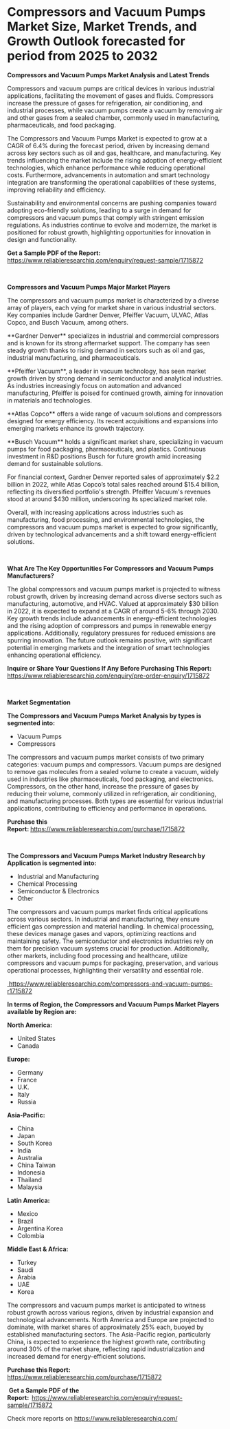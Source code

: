 <p><h1>Compressors and Vacuum Pumps Market Size, Market Trends, and Growth Outlook forecasted for period from 2025 to 2032</h1></p><p><strong>Compressors and Vacuum Pumps Market Analysis and Latest Trends</strong></p>
<p><p>Compressors and vacuum pumps are critical devices in various industrial applications, facilitating the movement of gases and fluids. Compressors increase the pressure of gases for refrigeration, air conditioning, and industrial processes, while vacuum pumps create a vacuum by removing air and other gases from a sealed chamber, commonly used in manufacturing, pharmaceuticals, and food packaging.</p><p>The Compressors and Vacuum Pumps Market is expected to grow at a CAGR of 6.4% during the forecast period, driven by increasing demand across key sectors such as oil and gas, healthcare, and manufacturing. Key trends influencing the market include the rising adoption of energy-efficient technologies, which enhance performance while reducing operational costs. Furthermore, advancements in automation and smart technology integration are transforming the operational capabilities of these systems, improving reliability and efficiency.</p><p>Sustainability and environmental concerns are pushing companies toward adopting eco-friendly solutions, leading to a surge in demand for compressors and vacuum pumps that comply with stringent emission regulations. As industries continue to evolve and modernize, the market is positioned for robust growth, highlighting opportunities for innovation in design and functionality.</p></p>
<p><strong>Get a Sample PDF of the Report:&nbsp;</strong> <a href="https://www.reliableresearchiq.com/enquiry/request-sample/1715872?utm_campaign=2247&utm_medium=2&utm_source=Github&utm_content=ia&utm_term=20022025&utm_id=compressors-and-vacuum-pumps">https://www.reliableresearchiq.com/enquiry/request-sample/1715872</a></p>
<p>&nbsp;</p>
<p><strong>Compressors and Vacuum Pumps Major Market Players</strong></p>
<p><p>The compressors and vacuum pumps market is characterized by a diverse array of players, each vying for market share in various industrial sectors. Key companies include Gardner Denver, Pfeiffer Vacuum, ULVAC, Atlas Copco, and Busch Vacuum, among others. </p><p>**Gardner Denver** specializes in industrial and commercial compressors and is known for its strong aftermarket support. The company has seen steady growth thanks to rising demand in sectors such as oil and gas, industrial manufacturing, and pharmaceuticals. </p><p>**Pfeiffer Vacuum**, a leader in vacuum technology, has seen market growth driven by strong demand in semiconductor and analytical industries. As industries increasingly focus on automation and advanced manufacturing, Pfeiffer is poised for continued growth, aiming for innovation in materials and technologies. </p><p>**Atlas Copco** offers a wide range of vacuum solutions and compressors designed for energy efficiency. Its recent acquisitions and expansions into emerging markets enhance its growth trajectory. </p><p>**Busch Vacuum** holds a significant market share, specializing in vacuum pumps for food packaging, pharmaceuticals, and plastics. Continuous investment in R&D positions Busch for future growth amid increasing demand for sustainable solutions. </p><p>For financial context, Gardner Denver reported sales of approximately $2.2 billion in 2022, while Atlas Copco’s total sales reached around $15.4 billion, reflecting its diversified portfolio's strength. Pfeiffer Vacuum's revenues stood at around $430 million, underscoring its specialized market role. </p><p>Overall, with increasing applications across industries such as manufacturing, food processing, and environmental technologies, the compressors and vacuum pumps market is expected to grow significantly, driven by technological advancements and a shift toward energy-efficient solutions.</p></p>
<p>&nbsp;</p>
<p><strong>What Are The Key Opportunities For Compressors and Vacuum Pumps Manufacturers?</strong></p>
<p><p>The global compressors and vacuum pumps market is projected to witness robust growth, driven by increasing demand across diverse sectors such as manufacturing, automotive, and HVAC. Valued at approximately $30 billion in 2022, it is expected to expand at a CAGR of around 5-6% through 2030. Key growth trends include advancements in energy-efficient technologies and the rising adoption of compressors and pumps in renewable energy applications. Additionally, regulatory pressures for reduced emissions are spurring innovation. The future outlook remains positive, with significant potential in emerging markets and the integration of smart technologies enhancing operational efficiency.</p></p>
<p><strong>Inquire or Share Your Questions If Any Before Purchasing This Report:</strong> <a href="https://www.reliableresearchiq.com/enquiry/pre-order-enquiry/1715872?utm_campaign=2247&utm_medium=2&utm_source=Github&utm_content=ia&utm_term=20022025&utm_id=compressors-and-vacuum-pumps">https://www.reliableresearchiq.com/enquiry/pre-order-enquiry/1715872</a></p>
<p>&nbsp;</p>
<p><strong>Market Segmentation</strong></p>
<p><strong>The Compressors and Vacuum Pumps Market Analysis by types is segmented into:</strong></p>
<p><ul><li>Vacuum Pumps</li><li>Compressors</li></ul></p>
<p><p>The compressors and vacuum pumps market consists of two primary categories: vacuum pumps and compressors. Vacuum pumps are designed to remove gas molecules from a sealed volume to create a vacuum, widely used in industries like pharmaceuticals, food packaging, and electronics. Compressors, on the other hand, increase the pressure of gases by reducing their volume, commonly utilized in refrigeration, air conditioning, and manufacturing processes. Both types are essential for various industrial applications, contributing to efficiency and performance in operations.</p></p>
<p><strong>Purchase this Report:&nbsp;</strong><a href="https://www.reliableresearchiq.com/purchase/1715872?utm_campaign=2247&utm_medium=2&utm_source=Github&utm_content=ia&utm_term=20022025&utm_id=compressors-and-vacuum-pumps">https://www.reliableresearchiq.com/purchase/1715872</a></p>
<p>&nbsp;</p>
<p><strong>The Compressors and Vacuum Pumps Market Industry Research by Application is segmented into:</strong></p>
<p><ul><li>Industrial and Manufacturing</li><li>Chemical Processing</li><li>Semiconductor & Electronics</li><li>Other</li></ul></p>
<p><p>The compressors and vacuum pumps market finds critical applications across various sectors. In industrial and manufacturing, they ensure efficient gas compression and material handling. In chemical processing, these devices manage gases and vapors, optimizing reactions and maintaining safety. The semiconductor and electronics industries rely on them for precision vacuum systems crucial for production. Additionally, other markets, including food processing and healthcare, utilize compressors and vacuum pumps for packaging, preservation, and various operational processes, highlighting their versatility and essential role.</p></p>
<p><a href="https://www.reliableresearchiq.com/compressors-and-vacuum-pumps-r1715872?utm_campaign=2247&utm_medium=2&utm_source=Github&utm_content=ia&utm_term=20022025&utm_id=compressors-and-vacuum-pumps">&nbsp;https://www.reliableresearchiq.com/compressors-and-vacuum-pumps-r1715872</a></p>
<p><strong>In terms of Region, the Compressors and Vacuum Pumps Market Players available by Region are:</strong></p>
<p>
    <p> <strong> North America: </strong>
        <ul>
            <li>United States</li>
            <li>Canada</li>
        </ul>
        </p> 
    <p> <strong> Europe: </strong>
        <ul>
            <li>Germany</li>
            <li>France</li>
            <li>U.K.</li>
            <li>Italy</li>
            <li>Russia</li>
        </ul>
        </p> 
    <p> <strong> Asia-Pacific: </strong>
        <ul>
            <li>China</li>
            <li>Japan</li>
            <li>South Korea</li>
            <li>India</li>
            <li>Australia</li>
            <li>China Taiwan</li>
            <li>Indonesia</li>
            <li>Thailand</li>
            <li>Malaysia</li>
        </ul>
        </p> 
    <p> <strong> Latin America: </strong>
        <ul>
            <li>Mexico</li>
            <li>Brazil</li>
            <li>Argentina Korea</li>
            <li>Colombia</li>
        </ul>
        </p> 
    <p> <strong> Middle East & Africa: </strong>
        <ul>
            <li>Turkey</li>
            <li>Saudi</li>
            <li>Arabia</li>
            <li>UAE</li>
            <li>Korea</li>
        </ul>
    </p>
    </p>
<p><p>The compressors and vacuum pumps market is anticipated to witness robust growth across various regions, driven by industrial expansion and technological advancements. North America and Europe are projected to dominate, with market shares of approximately 25% each, buoyed by established manufacturing sectors. The Asia-Pacific region, particularly China, is expected to experience the highest growth rate, contributing around 30% of the market share, reflecting rapid industrialization and increased demand for energy-efficient solutions.</p></p>
<p><strong>Purchase this Report: </strong><a href="https://www.reliableresearchiq.com/purchase/1715872?utm_campaign=2247&utm_medium=2&utm_source=Github&utm_content=ia&utm_term=20022025&utm_id=compressors-and-vacuum-pumps">https://www.reliableresearchiq.com/purchase/1715872</a></p>
<p>&nbsp;<strong>Get a Sample PDF of the Report:&nbsp;&nbsp;</strong><a href="https://www.reliableresearchiq.com/enquiry/request-sample/1715872?utm_campaign=2247&utm_medium=2&utm_source=Github&utm_content=ia&utm_term=20022025&utm_id=compressors-and-vacuum-pumps">https://www.reliableresearchiq.com/enquiry/request-sample/1715872</a></p>
<p><strong></strong></p>
<p>Check more reports on <a href="https://www.reliableresearchiq.com/?utm_campaign=2247&utm_medium=2&utm_source=Github&utm_content=ia&utm_term=20022025&utm_id=compressors-and-vacuum-pumps">https://www.reliableresearchiq.com/</a></p>